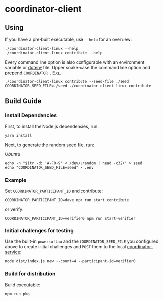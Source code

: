 # coordinator-client

## Using

If you have a pre-built executable, use `--help` for an overview:

```
./coordinator-client-linux --help
./coordinator-client-linux contribute --help
```

Every command line option is also configurable with an environment
variable or [dotenv](https://www.npmjs.com/package/dotenv)
file. Upper snake-case the command line option and prepend
`COORDINATOR_`.  E.g.,

```
./coordinator-client-linux contribute --seed-file ./seed
COORDINATOR_SEED_FILE=./seed ./coordinator-client-linux contribute
```

## Build Guide

### Install Dependencies

First, to install the Node.js dependencies, run:
```
yarn install
```

Next, to generate the random seed file, run:

*Ubuntu*
```
echo -n "$(tr -dc 'A-F0-9' < /dev/urandom | head -c32)" > seed
echo "COORDINATOR_SEED_FILE=seed" > .env
```

### Example

Set `COORDINATOR_PARTICIPANT_ID` and contribute:
```
COORDINATOR_PARTICIPANT_ID=dave npm run start contribute
```

or verify:
```
COORDINATOR_PARTICIPANT_ID=verifier0 npm run start-verifier
```

### Initial challenges for testing

Use the built-in `powersoftau` and the `COORDINATOR_SEED_FILE` you configured
above to create initial challenges and `POST` them to the local
[coordinator-service](../coordinator-service):

```
node dist/index.js new --count=4 --participant-id=verifier0
```

### Build for distribution

Build executable:

```
npm run pkg
```
